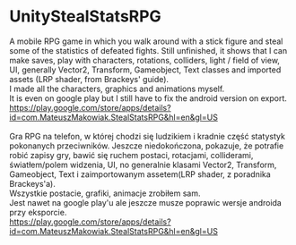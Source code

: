 # UnityStealStatsRPG

A mobile RPG game in which you walk around with a stick figure and steal some of the statistics of defeated fights. Still unfinished, it shows that I can make saves, play with characters, rotations, colliders, light / field of view, UI, generally Vector2, Transform, Gameobject, Text classes and imported assets (LRP shader, from Brackeys' guide). <br />
I made all the characters, graphics and animations myself. <br />
It is even on google play but I still have to fix the android version on export. <br />
https://play.google.com/store/apps/details?id=com.MateuszMakowiak.StealStatsRPG&hl=en&gl=US
<br/>
<br/>
Gra RPG na telefon, w której chodzi się ludzikiem i kradnie część statystyk pokonanych przeciwników. Jeszcze niedokończona, pokazuje, że potrafie robić zapisy gry, bawić się ruchem postaci, rotacjami, colliderami, światłem/polem widzenia, UI, no generalnie klasami Vector2, Transform, Gameobject, Text i zaimportowanym assetem(LRP shader, z poradnika Brackeys'a).<br />
Wszystkie postacie, grafiki, animacje zrobiłem sam.<br />
Jest nawet na google play'u ale jeszcze musze poprawic wersje androida przy eksporcie.<br />
https://play.google.com/store/apps/details?id=com.MateuszMakowiak.StealStatsRPG&hl=en&gl=US

